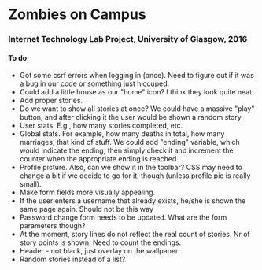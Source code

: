 <h1>Zombies on Campus</h1>

<h3>Internet Technology Lab Project, University of Glasgow, 2016</h3>

<h4>To do: </h4>
<ul>
    <li>Got some csrf errors when logging in (once). Need to figure out
    if it was a bug in our code or something just hiccuped.</li>
    <li>Could add a little house as our "home" icon? I think they look
    quite neat.</li>
    <li>Add proper stories.</li>
    <li>Do we want to show all stories at once? We could have a 
    massive "play" button, and after clicking it the user would be
    shown a random story.</li>
    <li>User stats. E.g., how many stories completed, etc.</li>
    <li>Global stats. For example, how many deaths in total, how many
    marriages, that kind of stuff. We could add "ending" variable,
    which would indicate the ending, then simply check it and
    increment the counter when the appropriate ending is reached.</li>
    <li>Profile picture. Also, can we show it in the toolbar? CSS may 
    need to change a bit if we decide to go for it, though (unless
    profile pic is really small).</li>
    <li>Make form fields more visually appealing.</li>
    <li>If the user enters a username that already exists, he/she is
    shown the same page again. Should not be this way</li>
    <li>Password change form needs to be updated. What are the form
    parameters though?</li>
    <li>At the moment, story lines do not reflect the real count of 
    stories. Nr of story points is shown. Need to count the endings.</li>
    <li>Header - not black, just overlay on the wallpaper</li>
    <li>Random stories instead of a list?</li>
</ul>
